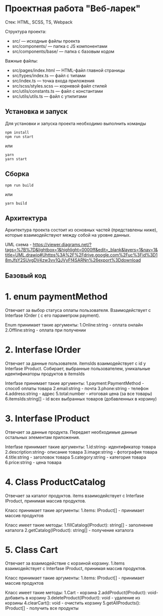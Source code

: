 # Проектная работа "Веб-ларек"

Стек: HTML, SCSS, TS, Webpack

Структура проекта:

- src/ — исходные файлы проекта
- src/components/ — папка с JS компонентами
- src/components/base/ — папка с базовым кодом

Важные файлы:

- src/pages/index.html — HTML-файл главной страницы
- src/types/index.ts — файл с типами
- src/index.ts — точка входа приложения
- src/scss/styles.scss — корневой файл стилей
- src/utils/constants.ts — файл с константами
- src/utils/utils.ts — файл с утилитами

## Установка и запуск

Для установки и запуска проекта необходимо выполнить команды

```
npm install
npm run start
```

или

```
yarn
yarn start
```

## Сборка

```
npm run build
```

или

```
yarn build
```

## Архитектура

Архитектура проекта состоит из основных частей (представлены ниже),
которые взаимодействуют между собой на уровне данных.

UML схема - https://viewer.diagrams.net/?tags=%7B%7D&lightbox=1&highlight=0000ff&edit=_blank&layers=1&nav=1&title=UML.drawio#Uhttps%3A%2F%2Fdrive.google.com%2Fuc%3Fid%3D18mJfsY2SUvgDV4zw3vv1QJVyFf4SARNn%26export%3Ddownload

## Базовый код

# 1. enum paymentMethod

Отвечает за выбор статуса оплаты пользователя.
Взаимодействует с Interfase IOrder ( с его параметром payment).

Enum принимает такие аргументы:
1.Online:string - оплата онлайн
2.Offline:string - оплата при получении

# 2. Interfase IOrder

Отвечает за данные пользователя.
itemsIds взаимодействует с id у Interfase IProduct. Собирает, выбранные пользователем,
уникальные идентификаторы продуктов в itemsIds

Interfase принимает такие аргументы:
1.payment:PaymentMethod - способ оплаты товара
2.email:string - почта
3.phone:string - телефон
4.address:string - адрес
5.total:number - итоговая цена (за все товары)
6.itemsIds:string[] - id всех выбранных товаров (добавленных в корзину)

# 3. Interfase IProduct

Отвечает за данные продукта.
Передает необходимые данные остальных элементам приложения.

Interfase принимает такие аргументы:
1.id:string- идентификатор товара
2.description:string- описание товара
3.image:string - фотография товара
4.title:string - заголовок товара
5.category:string - категория товара
6.price:string - цена товара

# 4. Class ProductСatalog

Отвечает за каталог продуктов.
items взаимодействует с Interfase IProduct, принимая массив продуктов.

Класс принимает такие аргументы:
1.items: IProduct[] - принимает массив продуктов

Класс имеет такие методы:
1.fillCatalog(IProduct): string[] - заполнение каталога
2.getCatalog(IProduct): string[] - получение каталога

# 5. Class Cart

Отвечает за взаимодействие с корзиной корзину.
1.items взаимодействует с Interfase IProduct, принимая массив продуктов.

Класс принимает такие аргументы:
1.items: IProduct[] - принимает массив продуктов

Класс имеет такие методы:
1.Cart - корзина
2.addProduct(IProduct): void- добавить в корзину
3.deleteProduct(IProduct): void - удаление из корзины
4.clearCart(): void - очистить корзину
5.getAllProducts(): IProduct[] - получить все продукты
